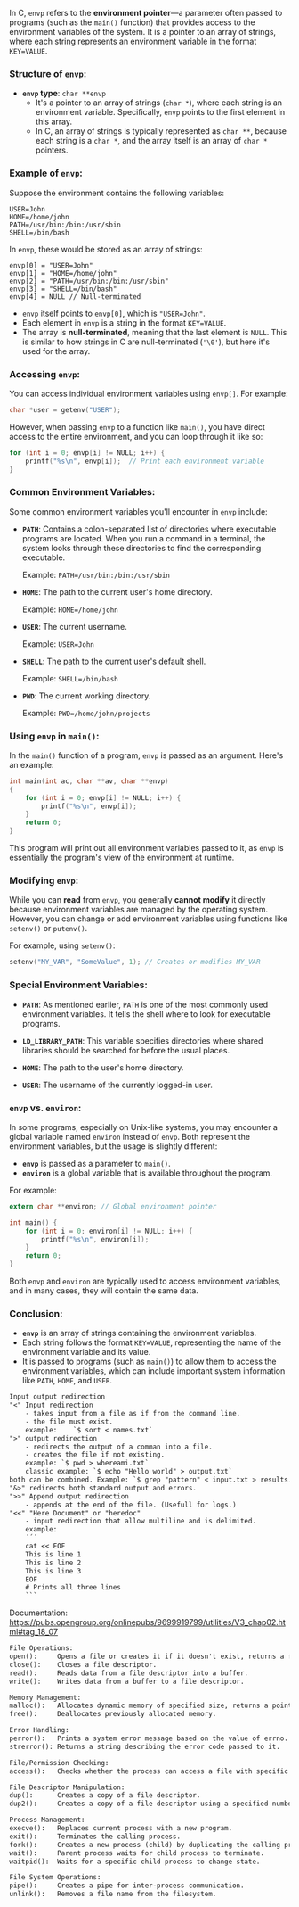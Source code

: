 In C, `envp` refers to the **environment pointer**—a parameter often passed to programs (such as the `main()` function) that provides access to the environment variables of the system. It is a pointer to an array of strings, where each string represents an environment variable in the format `KEY=VALUE`.

### Structure of `envp`:

- **`envp` type**: `char **envp`
  - It's a pointer to an array of strings (`char *`), where each string is an environment variable. Specifically, `envp` points to the first element in this array.
  - In C, an array of strings is typically represented as `char **`, because each string is a `char *`, and the array itself is an array of `char *` pointers.

### Example of `envp`:

Suppose the environment contains the following variables:

```
USER=John
HOME=/home/john
PATH=/usr/bin:/bin:/usr/sbin
SHELL=/bin/bash
```

In `envp`, these would be stored as an array of strings:

```
envp[0] = "USER=John"
envp[1] = "HOME=/home/john"
envp[2] = "PATH=/usr/bin:/bin:/usr/sbin"
envp[3] = "SHELL=/bin/bash"
envp[4] = NULL // Null-terminated
```

- `envp` itself points to `envp[0]`, which is `"USER=John"`.
- Each element in `envp` is a string in the format `KEY=VALUE`.
- The array is **null-terminated**, meaning that the last element is `NULL`. This is similar to how strings in C are null-terminated (`'\0'`), but here it's used for the array.

### Accessing `envp`:

You can access individual environment variables using `envp[]`. For example:

```c
char *user = getenv("USER");
```

However, when passing `envp` to a function like `main()`, you have direct access to the entire environment, and you can loop through it like so:

```c
for (int i = 0; envp[i] != NULL; i++) {
    printf("%s\n", envp[i]);  // Print each environment variable
}
```

### Common Environment Variables:

Some common environment variables you'll encounter in `envp` include:

- **`PATH`**: Contains a colon-separated list of directories where executable programs are located. When you run a command in a terminal, the system looks through these directories to find the corresponding executable.
  
  Example: `PATH=/usr/bin:/bin:/usr/sbin`
  
- **`HOME`**: The path to the current user's home directory.
  
  Example: `HOME=/home/john`

- **`USER`**: The current username.
  
  Example: `USER=John`

- **`SHELL`**: The path to the current user's default shell.
  
  Example: `SHELL=/bin/bash`

- **`PWD`**: The current working directory.
  
  Example: `PWD=/home/john/projects`

### Using `envp` in `main()`:

In the `main()` function of a program, `envp` is passed as an argument. Here's an example:

```c
int main(int ac, char **av, char **envp)
{
    for (int i = 0; envp[i] != NULL; i++) {
        printf("%s\n", envp[i]);
    }
    return 0;
}
```

This program will print out all environment variables passed to it, as `envp` is essentially the program's view of the environment at runtime.

### Modifying `envp`:

While you can **read** from `envp`, you generally **cannot modify** it directly because environment variables are managed by the operating system. However, you can change or add environment variables using functions like `setenv()` or `putenv()`.

For example, using `setenv()`:

```c
setenv("MY_VAR", "SomeValue", 1); // Creates or modifies MY_VAR
```

### Special Environment Variables:

- **`PATH`**: As mentioned earlier, `PATH` is one of the most commonly used environment variables. It tells the shell where to look for executable programs.
  
- **`LD_LIBRARY_PATH`**: This variable specifies directories where shared libraries should be searched for before the usual places.
  
- **`HOME`**: The path to the user's home directory.
  
- **`USER`**: The username of the currently logged-in user.

### `envp` vs. `environ`:

In some programs, especially on Unix-like systems, you may encounter a global variable named `environ` instead of `envp`. Both represent the environment variables, but the usage is slightly different:
- **`envp`** is passed as a parameter to `main()`.
- **`environ`** is a global variable that is available throughout the program.

For example:

```c
extern char **environ; // Global environment pointer

int main() {
    for (int i = 0; environ[i] != NULL; i++) {
        printf("%s\n", environ[i]);
    }
    return 0;
}
```

Both `envp` and `environ` are typically used to access environment variables, and in many cases, they will contain the same data.

### Conclusion:

- **`envp`** is an array of strings containing the environment variables.
- Each string follows the format `KEY=VALUE`, representing the name of the environment variable and its value.
- It is passed to programs (such as `main()`) to allow them to access the environment variables, which can include important system information like `PATH`, `HOME`, and `USER`.



```txt
Input output redirection
"<" Input redirection
	- takes input from a file as if from the command line.
	- the file must exist.
	example:	`$ sort < names.txt`
">" output redirection
	- redirects the output of a comman into a file.
	- creates the file if not existing.
	example: `$ pwd > whereami.txt`
	classic example: `$ echo "Hello world" > output.txt`
both can be combined. Example: `$ grep "pattern" < input.txt > results.txt`
"&>" redirects both standard output and errors.
">>" Append output redirection
	- appends at the end of the file. (Usefull for logs.)
"<<" "Here Document" or "heredoc"
	- input redirection that allow multiline and is delimited.
	example:
	´´´
	cat << EOF
	This is line 1
	This is line 2
	This is line 3
	EOF
	# Prints all three lines
	```
```
Documentation:
	https://pubs.opengroup.org/onlinepubs/9699919799/utilities/V3_chap02.html#tag_18_07

```txt
File Operations:
open():		Opens a file or creates it if it doesn't exist, returns a file descriptor.
close():	Closes a file descriptor.
read():		Reads data from a file descriptor into a buffer.
write(): 	Writes data from a buffer to a file descriptor.

Memory Management:
malloc():	Allocates dynamic memory of specified size, returns a pointer.
free():		Deallocates previously allocated memory.

Error Handling:
perror():	Prints a system error message based on the value of errno.
strerror():	Returns a string describing the error code passed to it.

File/Permission Checking:
access():	Checks whether the process can access a file with specific permissions.

File Descriptor Manipulation:
dup():		Creates a copy of a file descriptor.
dup2():		Creates a copy of a file descriptor using a specified number.

Process Management:
execve():	Replaces current process with a new program.
exit():		Terminates the calling process.
fork():		Creates a new process (child) by duplicating the calling process (parent).
wait():		Parent process waits for child process to terminate.
waitpid():	Waits for a specific child process to change state.

File System Operations:
pipe():		Creates a pipe for inter-process communication.
unlink():	Removes a file name from the filesystem.
```

